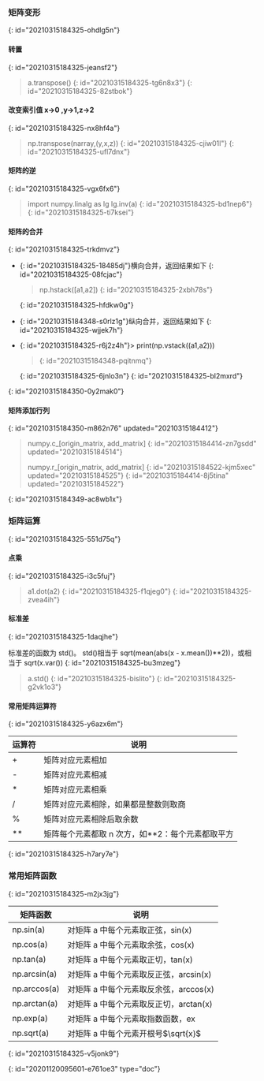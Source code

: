 ### 矩阵变形
{: id="20210315184325-ohdlg5n"}

#### 转置
{: id="20210315184325-jeansf2"}

> a.transpose()
> {: id="20210315184325-tg6n8x3"}
{: id="20210315184325-82stbok"}

#### 改变索引值 x->0 ,y->1,z->2
{: id="20210315184325-nx8hf4a"}

> np.transpose(narray,(y,x,z))
> {: id="20210315184325-cjiw01l"}
{: id="20210315184325-ufl7dnx"}

#### 矩阵的逆
{: id="20210315184325-vgx6fx6"}

> import numpy.linalg as lg
> lg.inv(a)
> {: id="20210315184325-bd1nep6"}
{: id="20210315184325-ti7ksei"}

#### 矩阵的合并
{: id="20210315184325-trkdmvz"}

* {: id="20210315184325-18485dj"}横向合并，返回结果如下
  {: id="20210315184325-08fcjac"}

  > np.hstack([a1,a2])
  > {: id="20210315184325-2xbh78s"}
  >
  {: id="20210315184325-hfdkw0g"}
* {: id="20210315184348-s0rlz1g"}纵向合并，返回结果如下
  {: id="20210315184325-wjjek7h"}
* {: id="20210315184325-r6j2z4h"}> print(np.vstack((a1,a2)))
  > {: id="20210315184348-pqitnmq"}
  >
  {: id="20210315184325-6jnlo3n"}
{: id="20210315184325-bl2mxrd"}

{: id="20210315184350-0y2mak0"}

#### 矩阵添加行列
{: id="20210315184350-m862n76" updated="20210315184412"}

> numpy.c_[origin_matrix, add_matrix]
> {: id="20210315184414-zn7gsdd" updated="20210315184514"}
>
> numpy.r_[origin_matrix, add_matrix]
> {: id="20210315184522-kjm5xec" updated="20210315184525"}
{: id="20210315184414-8j5tina" updated="20210315184522"}

{: id="20210315184349-ac8wb1x"}

### 矩阵运算
{: id="20210315184325-551d75q"}

#### 点乘
{: id="20210315184325-i3c5fuj"}

> a1.dot(a2)
> {: id="20210315184325-f1qjeg0"}
{: id="20210315184325-zvea4ih"}

#### 标准差
{: id="20210315184325-1daqjhe"}

标准差的函数为 std()。
std()相当于 sqrt(mean(abs(x - x.mean())**2))，或相当于 sqrt(x.var())
{: id="20210315184325-bu3mzeg"}

> a.std()
> {: id="20210315184325-bislito"}
{: id="20210315184325-g2vk1o3"}

#### 常用矩阵运算符
{: id="20210315184325-y6azx6m"}

| 运算符 | 说明                                             |
| -------- | -------------------------------------------------- |
| +      | 矩阵对应元素相加                                 |
| -      | 矩阵对应元素相减                                 |
| *      | 矩阵对应元素相乘                                 |
| /      | 矩阵对应元素相除，如果都是整数则取商             |
| %      | 矩阵对应元素相除后取余数                         |
| \**     | 矩阵每个元素都取 n 次方，如\**2：每个元素都取平方 |
{: id="20210315184325-h7ary7e"}

### 常用矩阵函数
{: id="20210315184325-m2jx3jg"}

| 矩阵函数     | 说明                                   |
| -------------- | ---------------------------------------- |
| np.sin(a)    | 对矩阵 a 中每个元素取正弦，sin(x)      |
| np.cos(a)    | 对矩阵 a 中每个元素取余弦，cos(x)      |
| np.tan(a)    | 对矩阵 a 中每个元素取正切，tan(x)      |
| np.arcsin(a) | 对矩阵 a 中每个元素取反正弦，arcsin(x) |
| np.arccos(a) | 对矩阵 a 中每个元素取反余弦，arccos(x) |
| np.arctan(a) | 对矩阵 a 中每个元素取反正切，arctan(x) |
| np.exp(a)    | 对矩阵 a 中每个元素取指数函数，ex      |
| np.sqrt(a)   | 对矩阵 a 中每个元素开根号$\sqrt{x}$      |
{: id="20210315184325-v5jonk9"}


{: id="20201120095601-e761oe3" type="doc"}
